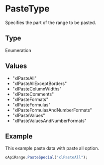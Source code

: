 # PasteType

Specifies the part of the range to be pasted.

## Type

Enumeration

## Values

- "xlPasteAll"
- "xlPasteAllExceptBorders"
- "xlPasteColumnWidths"
- "xlPasteComments"
- "xlPasteFormats"
- "xlPasteFormulas"
- "xlPasteFormulasAndNumberFormats"
- "xlPasteValues"
- "xlPasteValuesAndNumberFormats"


## Example

This example paste data with paste all option.

```javascript
oApiRange.PasteSpecial("xlPasteAll");
```
